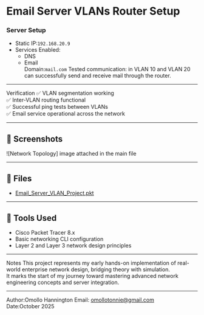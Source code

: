 # Email Server VLANs Router Setup

### Server Setup
- Static IP:`192.168.20.9`
- Services Enabled:
  - DNS  
  - Email  
  Domain:`mail.com`
  Tested communication: in VLAN 10 and VLAN 20 can successfully send and receive mail through the router.

---

 Verification
✅ VLAN segmentation working  
✅ Inter-VLAN routing functional  
✅ Successful ping tests between VLANs  
✅ Email service operational across the network  

---

## 📸 Screenshots
![Network Topology] image attached in the main file

---

## 📂 Files
- [Email_Server_VLAN_Project.pkt](Email_Server_VLAN_Project.pkt)

---

## 🧰 Tools Used
- Cisco Packet Tracer 8.x  
- Basic networking CLI configuration  
- Layer 2 and Layer 3 network design principles  

---

Notes
This project represents my early hands-on implementation of real-world enterprise network design, bridging theory with simulation.  
It marks the start of my journey toward mastering advanced network engineering concepts and server integration.

---

Author:Omollo Hannington 
Email: [omollotonnie@gmail.com](mailto:omollotonnie@gmail.com)  
Date:October 2025  

